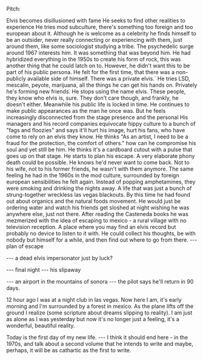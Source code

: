 Pitch:

Elvis becomes disillusioned with fame
He seeks to find other realities to experience
He tries mod subculture, there's something too foreign and too european about it. Although he is welcome as a celebrity he finds himself to be an outsider, never really connecting or experiencing with them, just around them, like some sociologist studying a tribe.
The psychedelic surge around 1967 interests him. It was something that was beyond him. He had hybridized everything in the 1950s to create his form of rock, this was another thing that he could latch on to.
However, he didn't want this to be part of his public persona. He felt for the first time, that there was a non-publicly available side of himself. There was a private elvis.`
He tries LSD, mescalin, peyote, marijuana, all the things he can get his hands on. Privately he's forming new friends. He stops using the name elvis. These people, they know who elvis is, sure. They don't care though, and frankly, he doesn't either.
Meanwhile his public life is locked in time. He continues to make public appearances as the man he once was. But he feels increasingly disconnected from the stage presence and the personal 
His managers and his record companies equivocate hippy culture to a bunch of "fags and floozies" and says it'll hurt his image, hurt his fans, who have come to rely on an elvis they know.
He thinks "As an artist, I need to be a fraud for the protection, the comfort of others." how can he compromise his soul and yet still be him. He thinks it's a cardboard cutout with a pulse that goes up on that stage.
He starts to plan his escape. A very elaborate phony death could be possible. He knows he'd never want to come back. Not to his wife, not to his former friends, he wasn't with them anymore.  The same feeling he had in the 1960s in the mod culture, surrounded by foreign european sensibilities he felt again.
Instead of popping amphetamines, they were smoking and drinking the nights away. A life that was just a bunch of strung-together wreckless las vegas blackouts. 
By this time he had found out about organics and the natural foods movement. He would just be ordering water and watch his friends get sloshed at night wishing he was anywhere else, just not there.
After reading the Casteneda books he was mezmerized with the idea of escaping to mexico - a rural village with no television reception. A place where you may find an elvis record but probably no device to listen to it with.
He could collect his thoughts, be with nobody but himself for a while, and then find out where to go from there.
--- plan of escape

--- a dead elvis impersonator just by luck?

--- final night
--- his slipaway

--- an airport in the mountains of sonora
--- the pilot says he'll return in 90 days.

12 hour ago I was at a night club in las vegas. Now here I am, it's early morning and I'm surrounded by a forest in mexico. As the plane lifts off the ground I realize (some scripture about dreams slipping to reality). I am just as alone as I was yesterday but now it's no longer just a feeling, it's a wonderful, beautiful reality.

Today is the first day of my new life. 
--- I think it should end here - in the 1970s, and talk about a second volume that he intends to write and maybe, perhaps, it will be as cathartic as the first to write.
